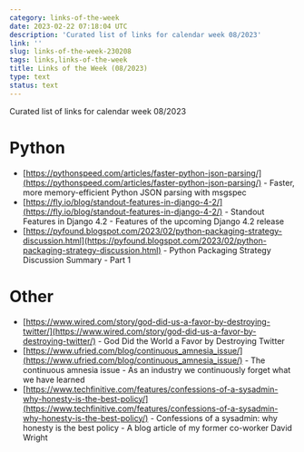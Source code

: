```yaml
---
category: links-of-the-week
date: 2023-02-22 07:18:04 UTC
description: 'Curated list of links for calendar week 08/2023'
link: ''
slug: links-of-the-week-230208
tags: links,links-of-the-week
title: Links of the Week (08/2023)
type: text
status: text
---
```


Curated list of links for calendar week 08/2023

# Python
* [https://pythonspeed.com/articles/faster-python-json-parsing/](https://pythonspeed.com/articles/faster-python-json-parsing/) - Faster, more memory-efficient Python JSON parsing with msgspec
* [https://fly.io/blog/standout-features-in-django-4-2/](https://fly.io/blog/standout-features-in-django-4-2/) - Standout Features in Django 4.2 - Features of the upcoming Django 4.2 release
* [https://pyfound.blogspot.com/2023/02/python-packaging-strategy-discussion.html](https://pyfound.blogspot.com/2023/02/python-packaging-strategy-discussion.html) - Python Packaging Strategy Discussion Summary - Part 1

# Other

* [https://www.wired.com/story/god-did-us-a-favor-by-destroying-twitter/](https://www.wired.com/story/god-did-us-a-favor-by-destroying-twitter/) - God Did the World a Favor by Destroying Twitter
* [https://www.ufried.com/blog/continuous_amnesia_issue/](https://www.ufried.com/blog/continuous_amnesia_issue/) - The continuous amnesia issue - As an industry we continuously forget what we have learned
* [https://www.techfinitive.com/features/confessions-of-a-sysadmin-why-honesty-is-the-best-policy/](https://www.techfinitive.com/features/confessions-of-a-sysadmin-why-honesty-is-the-best-policy/) - Confessions of a sysadmin: why honesty is the best policy - A blog article of my former co-worker David Wright
